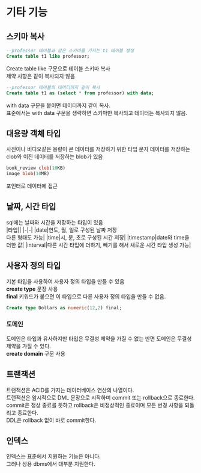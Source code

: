# 기타 기능
## 스키마 복사
```sql
--professor 테이블과 같은 스키마를 가지는 t1 테이블 생성
Create table t1 like professor;
```
Create table like 구문으로 테이블 스키마 복사  
제약 사항은 같이 복사되지 않음  

```sql
--professor 테이블의 데이터까지 같이 복사
Create table t1 as (select * from professor) with data;
```
with data 구문을 붙이면 데이터까지 같이 복사.  
표준에서는 with data 구문을 생략하면 스키마만 복사되고 데이터는 복사되지 않음.  

## 대용량 객체 타입
사진이나 비디오같은 용량이 큰 데이터를 저장하기 위한 타입
문자 데이터를 저장하는 clob와 이진 데이터를 저장하는 blob가 있음
```sql
book_review clob(10KB)
image blob(10MB)
```
포인터로 데이터에 접근  

## 날짜, 시간 타입
sql에는 날짜와 시간을 저장하는 타입이 있음  
|타입||
|-|-|
|date|연도, 월, 일로 구성된 날짜 저장 <br> 다른 형태도 가능|
|time|시, 분, 초로 구성된 시간 저장|
|timestamp|date와 time을 더한 값|
|interval|다른 시간 타입에 더하기, 빼기를 해서 새로운 시간 타입 생성 가능|

## 사용자 정의 타입
기본 타입을 사용하여 사용자 정의 타입을 만들 수 있음  
__create type__ 문장 사용  
__final__ 키워드가 붙으면 이 타입으로 다른 사용자 정의 타입을 만들 수 없음.  
```sql
Create type Dollars as numeric(12,2) final;
```

### 도메인
도메인은 타입과 유사하지만 타입은 무결성 제약을 가질 수 없는 반면 도메인은 무결성 제약을 가질 수 있다.  
__create domain__ 구문 사용

## 트랜잭션
트랜잭션은 ACID를 가지는 데이터베이스 연산의 나열이다.  
트랜잭션은 암시적으로 DML 문장으로 시작하며 commit 또는 rollback으로 종료한다.  
commit은 정상 종료를 뜻하고 rollback은 비정상적인 종료이며 모든 변경 사항을 되돌리고 종료한다.  
DDL은 rollback 없이 바로 commit한다.  

## 인덱스
인덱스는 표준에서 지원하는 기능은 아니다.  
그러나 상용 dbms에서 대부분 지원한다.  
